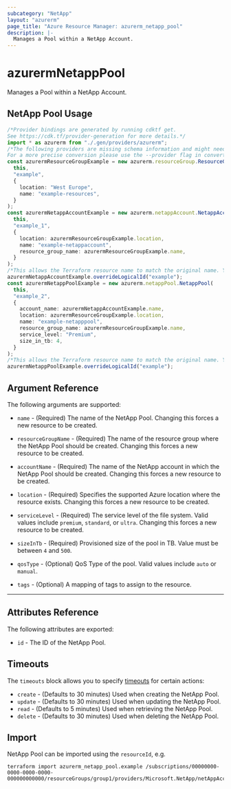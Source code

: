 ```yaml
---
subcategory: "NetApp"
layout: "azurerm"
page_title: "Azure Resource Manager: azurerm_netapp_pool"
description: |-
  Manages a Pool within a NetApp Account.
---
```


# azurermNetappPool

Manages a Pool within a NetApp Account.

## NetApp Pool Usage

```typescript
/*Provider bindings are generated by running cdktf get.
See https://cdk.tf/provider-generation for more details.*/
import * as azurerm from "./.gen/providers/azurerm";
/*The following providers are missing schema information and might need manual adjustments to synthesize correctly: azurerm.
For a more precise conversion please use the --provider flag in convert.*/
const azurermResourceGroupExample = new azurerm.resourceGroup.ResourceGroup(
  this,
  "example",
  {
    location: "West Europe",
    name: "example-resources",
  }
);
const azurermNetappAccountExample = new azurerm.netappAccount.NetappAccount(
  this,
  "example_1",
  {
    location: azurermResourceGroupExample.location,
    name: "example-netappaccount",
    resource_group_name: azurermResourceGroupExample.name,
  }
);
/*This allows the Terraform resource name to match the original name. You can remove the call if you don't need them to match.*/
azurermNetappAccountExample.overrideLogicalId("example");
const azurermNetappPoolExample = new azurerm.netappPool.NetappPool(
  this,
  "example_2",
  {
    account_name: azurermNetappAccountExample.name,
    location: azurermResourceGroupExample.location,
    name: "example-netapppool",
    resource_group_name: azurermResourceGroupExample.name,
    service_level: "Premium",
    size_in_tb: 4,
  }
);
/*This allows the Terraform resource name to match the original name. You can remove the call if you don't need them to match.*/
azurermNetappPoolExample.overrideLogicalId("example");

```

## Argument Reference

The following arguments are supported:

*   `name` - (Required) The name of the NetApp Pool. Changing this forces a new resource to be created.

*   `resourceGroupName` - (Required) The name of the resource group where the NetApp Pool should be created. Changing this forces a new resource to be created.

*   `accountName` - (Required) The name of the NetApp account in which the NetApp Pool should be created. Changing this forces a new resource to be created.

*   `location` - (Required) Specifies the supported Azure location where the resource exists. Changing this forces a new resource to be created.

*   `serviceLevel` - (Required) The service level of the file system. Valid values include `premium`, `standard`, or `ultra`. Changing this forces a new resource to be created.

*   `sizeInTb` - (Required) Provisioned size of the pool in TB. Value must be between `4` and `500`.

*   `qosType` - (Optional) QoS Type of the pool. Valid values include `auto` or `manual`.

*   `tags` - (Optional) A mapping of tags to assign to the resource.

***

## Attributes Reference

The following attributes are exported:

* `id` - The ID of the NetApp Pool.

## Timeouts

The `timeouts` block allows you to specify [timeouts](https://www.terraform.io/language/resources/syntax#operation-timeouts) for certain actions:

* `create` - (Defaults to 30 minutes) Used when creating the NetApp Pool.
* `update` - (Defaults to 30 minutes) Used when updating the NetApp Pool.
* `read` - (Defaults to 5 minutes) Used when retrieving the NetApp Pool.
* `delete` - (Defaults to 30 minutes) Used when deleting the NetApp Pool.

## Import

NetApp Pool can be imported using the `resourceId`, e.g.

```console
terraform import azurerm_netapp_pool.example /subscriptions/00000000-0000-0000-0000-000000000000/resourceGroups/group1/providers/Microsoft.NetApp/netAppAccounts/account1/capacityPools/pool1
```
